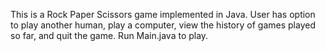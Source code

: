 This is a Rock Paper Scissors game implemented in Java. User has option to play another human, play a computer, view the history of games played so far, and quit the game. Run Main.java to play.
